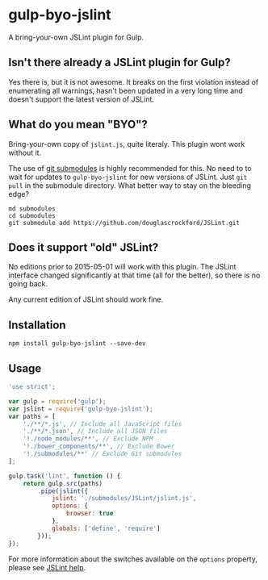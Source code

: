 # gulp-byo-jslint

A bring-your-own JSLint plugin for Gulp.

## Isn't there already a JSLint plugin for Gulp?

Yes there is, but it is not awesome. It breaks on the first violation instead
of enumerating all warnings, hasn't been updated in a very long time and
doesn't support the latest version of JSLint.

## What do you mean "BYO"?

Bring-your-own copy of `jslint.js`, quite literaly. This plugin wont work
without it.

The use of [git submodules](https://git-scm.com/docs/git-submodule) is highly
recommended for this. No need to to wait for updates to `gulp-byo-jslint` for
new versions of JSLint. Just `git pull` in the submodule directory. What better
way to stay on the bleeding edge?

```
md submodules
cd submodules
git submodule add https://github.com/douglascrockford/JSLint.git
```

## Does it support "old" JSLint?

No editions prior to 2015-05-01 will work with this plugin. The JSLint
interface changed significantly at that time (all for the better), so there is
no going back.

Any current edition of JSLint should work fine.

## Installation

```
npm install gulp-byo-jslint --save-dev
```

## Usage

```JavaScript
'use strict';

var gulp = require('gulp');
var jslint = require('gulp-byo-jslint');
var paths = [
    './**/*.js', // Include all JavaScript files
    './**/*.json', // Include all JSON files
    '!./node_modules/**', // Exclude NPM
    '!./bower_components/**', // Exclude Bower
    '!./submodules/**' // Exclude Git submodules
];

gulp.task('lint', function () {
    return gulp.src(paths)
        .pipe(jslint({
            jslint: './submodules/JSLint/jslint.js',
            options: {
                browser: true
            },
            globals: ['define', 'require']
        }));
});
```

For more information about the switches available on the `options` property,
please see [JSLint help](http://www.jslint.com/help.html).
